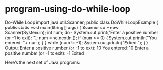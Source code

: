 # program-using-do-while-loop
Do-While Loop
import java.util.Scanner;
public class DoWhileLoopExample {
public static void main(String[] args) {
Scanner sc = new Scanner(System.in);
int num;
do {
System.out.print("Enter a positive number (or -1 to exit): ");
num = sc.nextInt();
if (num &gt;= 0) {
System.out.println("You entered: "+ num);
}
} while (num != -1);
System.out.println("Exited.");
}
}
Output
Enter a positive number (or -1 to exit): 10
You entered: 10
Enter a positive number (or -1 to exit): -1
Exited

Here’s the next set of Java programs:
